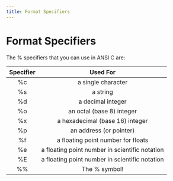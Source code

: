 ```yaml
---
title: Format Specifiers
---
```

# Format Specifiers

The % specifiers that you can use in ANSI C are:

| Specifier | Used For |
|:-------------:|:-------------:|
| %c | a single character|
| %s | a string |
| %d | a decimal integer|
| %o | an octal (base 8) integer|
| %x | a hexadecimal (base 16) integer |
| %p | an address (or pointer) |
| %f | a floating point number for floats |
| %e | a floating point number in scientific notation |
| %E | a floating point number in scientific notation |
| %% | The % symbol! |
